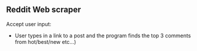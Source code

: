 ## Reddit Web scraper 
Accept user input:
- User types in a link to a post and the program finds the top 3 comments from hot/best/new etc...)